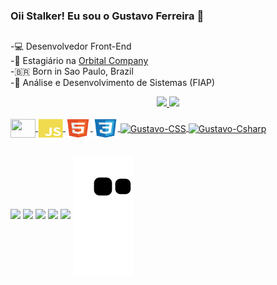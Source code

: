 ### Oii Stalker! Eu sou o Gustavo Ferreira 👋

##

-💻  Desenvolvedor Front-End <br/>
-🚀  Estagiário na <a href="https://orbital.company/"> Orbital Company</a> <br/>
-🇧🇷  Born in Sao Paulo, Brazil <br/>
-📖 Análise e Desenvolvimento de Sistemas (FIAP)

<div align="center">
  <a href="https://github.com/Gustavosf2003">
  <img height="180em" src="https://github-readme-stats.vercel.app/api?username=Pedrodev3&show_icons=true&theme=gotham&include_all_commits=true&count_private=true"/>
  <img height="180em" src="https://github-readme-stats.vercel.app/api/top-langs/?username=Pedrodev3&layout=compact&langs_count=7&theme=gotham"/>
</div>
<div style="display: inline_block"><br>
  <img align="center" height="30" width="40" src="https://cdn.jsdelivr.net/gh/devicons/devicon/icons/vuejs/vuejs-original.svg">
  <img align="center" alt="Gustavo-Js" height="30" width="40" src="https://raw.githubusercontent.com/devicons/devicon/master/icons/javascript/javascript-plain.svg">
  <img align="center" alt="Gustavo-HTML" height="30" width="40" src="https://raw.githubusercontent.com/devicons/devicon/master/icons/html5/html5-original.svg">
  <img align="center" alt="Gustavo-CSS" height="30" width="40" src="https://raw.githubusercontent.com/devicons/devicon/master/icons/css3/css3-original.svg">
  <img align="center" alt="Gustavo-CSS" height="30" width="40" src="https://cdn.jsdelivr.net/gh/devicons/devicon/icons/mysql/mysql-original.svg" />
  <img align="center" alt="Gustavo-Csharp" height="30" width="40" src="https://cdn.jsdelivr.net/gh/devicons/devicon/icons/nodejs/nodejs-original.svg">
</div>
  
  ##
 
 <div>
  <a href="https://www.linkedin.com/in/gustavo-de-sousa-ferreira-/" target="_blank"><img src="https://img.shields.io/badge/-LinkedIn-%230077B5?style=for-the-badge&logo=linkedin&logoColor=white" target="_blank"></a>
  <a href = "mailto:gustavoferreira.dev@gmail.com"><img src="https://img.shields.io/badge/-Gmail-%23333?style=for-the-badge&logo=gmail&logoColor=white" target="_blank"></a>
  <a href="https://www.instagram.com/gs_ferreiraaa/" target="_blank"><img src="https://img.shields.io/badge/-Instagram-%23E4405F?style=for-the-badge&logo=instagram&logoColor=white" target="_blank"></a>
    <a href="https://www.facebook.com/gustavoferreira.dev" target="_blank"><img src="https://img.shields.io/badge/Facebook-1877F2?style=for-the-badge&logo=facebook&logoColor=white" target="_blank"></a>
 <a href="https://discord.gg/HJaxNe8j" target="_blank"><img src="https://img.shields.io/badge/Discord-7289DA?style=for-the-badge&logo=discord&logoColor=white" target="_blank"></a>
   <img align="center" alt="Gustavo-Cobrinha"  src="https://github.com/Gustavosf2003/Gustavosf2003/blob/output/github-contribution-grid-snake.svg">
 </div>
  
